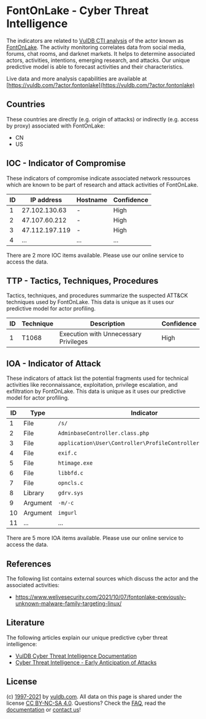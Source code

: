 # FontOnLake - Cyber Threat Intelligence

The indicators are related to [VulDB CTI analysis](https://vuldb.com/?doc.cti) of the actor known as [FontOnLake](https://vuldb.com/?actor.fontonlake). The activity monitoring correlates data from social media, forums, chat rooms, and darknet markets. It helps to determine associated actors, activities, intentions, emerging research, and attacks. Our unique predictive model is able to forecast activities and their characteristics.

Live data and more analysis capabilities are available at [https://vuldb.com/?actor.fontonlake](https://vuldb.com/?actor.fontonlake)

## Countries

These countries are directly (e.g. origin of attacks) or indirectly (e.g. access by proxy) associated with FontOnLake:

* CN
* US

## IOC - Indicator of Compromise

These indicators of compromise indicate associated network ressources which are known to be part of research and attack activities of FontOnLake.

ID | IP address | Hostname | Confidence
-- | ---------- | -------- | ----------
1 | 27.102.130.63 | - | High
2 | 47.107.60.212 | - | High
3 | 47.112.197.119 | - | High
4 | ... | ... | ...

There are 2 more IOC items available. Please use our online service to access the data.

## TTP - Tactics, Techniques, Procedures

Tactics, techniques, and procedures summarize the suspected ATT&CK techniques used by FontOnLake. This data is unique as it uses our predictive model for actor profiling.

ID | Technique | Description | Confidence
-- | --------- | ----------- | ----------
1 | T1068 | Execution with Unnecessary Privileges | High

## IOA - Indicator of Attack

These indicators of attack list the potential fragments used for technical activities like reconnaissance, exploitation, privilege escalation, and exfiltration by FontOnLake. This data is unique as it uses our predictive model for actor profiling.

ID | Type | Indicator | Confidence
-- | ---- | --------- | ----------
1 | File | `/s/` | Low
2 | File | `AdminbaseController.class.php` | High
3 | File | `application\User\Controller\ProfileController.class.php` | High
4 | File | `exif.c` | Low
5 | File | `htimage.exe` | Medium
6 | File | `libbfd.c` | Medium
7 | File | `opncls.c` | Medium
8 | Library | `gdrv.sys` | Medium
9 | Argument | `-m/-c` | Low
10 | Argument | `imgurl` | Low
11 | ... | ... | ...

There are 5 more IOA items available. Please use our online service to access the data.

## References

The following list contains external sources which discuss the actor and the associated activities:

* https://www.welivesecurity.com/2021/10/07/fontonlake-previously-unknown-malware-family-targeting-linux/

## Literature

The following articles explain our unique predictive cyber threat intelligence:

* [VulDB Cyber Threat Intelligence Documentation](https://vuldb.com/?doc.cti)
* [Cyber Threat Intelligence - Early Anticipation of Attacks](https://www.scip.ch/en/?labs.20201022)

## License

(c) [1997-2021](https://vuldb.com/?doc.changelog) by [vuldb.com](https://vuldb.com/?doc.about). All data on this page is shared under the license [CC BY-NC-SA 4.0](https://creativecommons.org/licenses/by-nc-sa/4.0/). Questions? Check the [FAQ](https://vuldb.com/?doc.faq), read the [documentation](https://vuldb.com/?doc) or [contact us](https://vuldb.com/?contact)!
